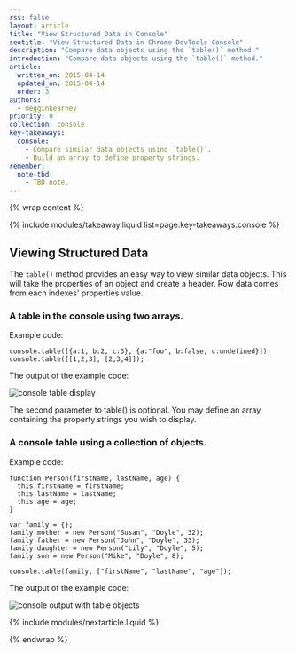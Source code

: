```yaml
---
rss: false
layout: article
title: "View Structured Data in Console"
seotitle: "View Structured Data in Chrome DevTools Console"
description: "Compare data objects using the `table()` method."
introduction: "Compare data objects using the `table()` method."
article:
  written_on: 2015-04-14
  updated_on: 2015-04-14
  order: 3
authors:
  - megginkearney
priority: 0
collection: console
key-takeaways:
  console:
    - Compare similar data objects using `table()`.
    - Build an array to define property strings.
remember:
  note-tbd:
    - TBD note.
---
```

{% wrap content %}

{% include modules/takeaway.liquid list=page.key-takeaways.console %}

## Viewing Structured Data

The `table()` method provides an easy way to view similar data objects. This will take the properties of an object and create a header. Row data comes from each indexes' properties value.

### A table in the console using two arrays.

Example code:

    console.table([{a:1, b:2, c:3}, {a:"foo", b:false, c:undefined}]);
    console.table([[1,2,3], [2,3,4]]);
  
The output of the example code:

![console table display](imgs/table-arrays.png)

The second parameter to table() is optional. You may define an array containing the property strings you wish to display.

### A console table using a collection of objects.

Example code:

    function Person(firstName, lastName, age) {
      this.firstName = firstName;
      this.lastName = lastName;
      this.age = age;
    }
    
    var family = {};
    family.mother = new Person("Susan", "Doyle", 32);
    family.father = new Person("John", "Doyle", 33);
    family.daughter = new Person("Lily", "Doyle", 5);
    family.son = new Person("Mike", "Doyle", 8);
  
    console.table(family, ["firstName", "lastName", "age"]);

The output of the example code:

![console output with table objects](imgs/table-people-objects.png)

{% include modules/nextarticle.liquid %}

{% endwrap %}
